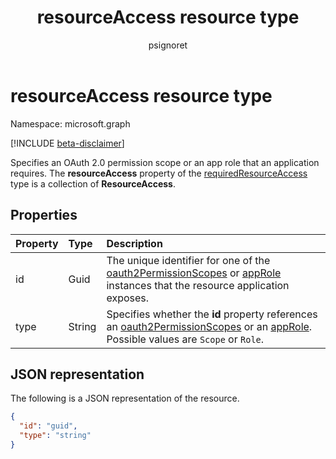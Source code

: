 ﻿---
title: "resourceAccess resource type"
description: "Specifies an OAuth 2.0 permission scope or an app role that an application requires."
localization_priority: Normal
doc_type: resourcePageType
ms.prod: "microsoft-identity-platform"
author: "psignoret"
---

# resourceAccess resource type

Namespace: microsoft.graph

[!INCLUDE [beta-disclaimer](../../includes/beta-disclaimer.md)]

Specifies an OAuth 2.0 permission scope or an app role that an application requires. The **resourceAccess** property of the [requiredResourceAccess](requiredresourceaccess.md) type is a collection of **ResourceAccess**.

## Properties

| Property | Type   | Description                                                                                                                                                          |
| :------- | :----- | :------------------------------------------------------------------------------------------------------------------------------------------------------------------- |
| id       | Guid   | The unique identifier for one of the [oauth2PermissionScopes](permissionscope.md) or [appRole](approle.md) instances that the resource application exposes.          |
| type     | String | Specifies whether the **id** property references an [oauth2PermissionScopes](permissionscope.md) or an [appRole](approle.md). Possible values are `Scope` or `Role`. |

## JSON representation

The following is a JSON representation of the resource.

<!-- {
  "blockType": "resource",
  "optionalProperties": [

  ],
  "@odata.type": "microsoft.graph.resourceAccess"
}-->

```json
{
  "id": "guid",
  "type": "string"
}

```

<!-- uuid: 8fcb5dbc-d5aa-4681-8e31-b001d5168d79
2015-10-25 14:57:30 UTC -->

<!--
{
  "type": "#page.annotation",
  "description": "resourceAccess resource",
  "keywords": "",
  "section": "documentation",
  "tocPath": "",
  "suppressions": []
}
-->
